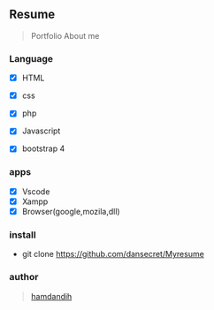 ## Resume
> Portfolio
> About me


<!-- ### screenshot
![alt text](https://github.com/danmirror/basestation-RSCUAD/blob/master/style/asset/screen.png?raw=true) -->

### Language
- [x] HTML
- [x] css
- [x] php
- [x] Javascript
- [x] bootstrap 4



### apps
- [x] Vscode
- [x] Xampp
- [x] Browser(google,mozila,dll)

### install 
- git clone https://github.com/dansecret/Myresume




### author
> <a href="#">hamdandih</a>

